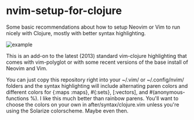 # nvim-setup-for-clojure
Some basic recommendations about how to setup Neovim or Vim to run nicely with Clojure, mostly with better syntax highlighting.

![example](https://github.com/WildUtah/nvim-setup-for-clojure/example.png)

This is an add-on to the latest (2013) standard vim-clojure highlighting that comes with vim-polyglot or with some recent versions of the base install of Neovim and Vim.

You can just copy this repository right into your ~/.vim/ or ~/.config/nvim/ folders and the syntax highlighting will include alternating paren colors and different colors for {:maps :maps}, #{:sets}, [:vectors], and #(anonymous-functions %). I like this much better than rainbow parens. You'll want to choose the colors on your own in after/syntax/clojure.vim unless you're using the Solarize colorscheme. Maybe even then.
